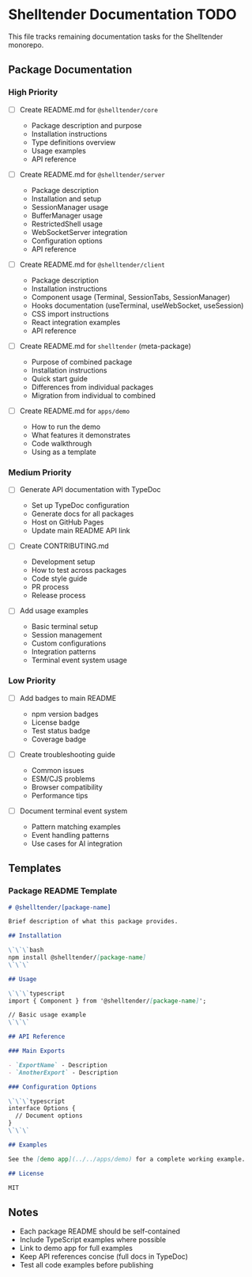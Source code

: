 # Shelltender Documentation TODO

This file tracks remaining documentation tasks for the Shelltender monorepo.

## Package Documentation

### High Priority

- [ ] Create README.md for `@shelltender/core`
  - Package description and purpose
  - Installation instructions
  - Type definitions overview
  - Usage examples
  - API reference

- [ ] Create README.md for `@shelltender/server`
  - Package description
  - Installation and setup
  - SessionManager usage
  - BufferManager usage
  - RestrictedShell usage
  - WebSocketServer integration
  - Configuration options
  - API reference

- [ ] Create README.md for `@shelltender/client`
  - Package description
  - Installation instructions
  - Component usage (Terminal, SessionTabs, SessionManager)
  - Hooks documentation (useTerminal, useWebSocket, useSession)
  - CSS import instructions
  - React integration examples
  - API reference

- [ ] Create README.md for `shelltender` (meta-package)
  - Purpose of combined package
  - Installation instructions
  - Quick start guide
  - Differences from individual packages
  - Migration from individual to combined

- [ ] Create README.md for `apps/demo`
  - How to run the demo
  - What features it demonstrates
  - Code walkthrough
  - Using as a template

### Medium Priority

- [ ] Generate API documentation with TypeDoc
  - Set up TypeDoc configuration
  - Generate docs for all packages
  - Host on GitHub Pages
  - Update main README API link

- [ ] Create CONTRIBUTING.md
  - Development setup
  - How to test across packages
  - Code style guide
  - PR process
  - Release process

- [ ] Add usage examples
  - Basic terminal setup
  - Session management
  - Custom configurations
  - Integration patterns
  - Terminal event system usage

### Low Priority

- [ ] Add badges to main README
  - npm version badges
  - License badge
  - Test status badge
  - Coverage badge

- [ ] Create troubleshooting guide
  - Common issues
  - ESM/CJS problems
  - Browser compatibility
  - Performance tips

- [ ] Document terminal event system
  - Pattern matching examples
  - Event handling patterns
  - Use cases for AI integration

## Templates

### Package README Template

```markdown
# @shelltender/[package-name]

Brief description of what this package provides.

## Installation

\`\`\`bash
npm install @shelltender/[package-name]
\`\`\`

## Usage

\`\`\`typescript
import { Component } from '@shelltender/[package-name]';

// Basic usage example
\`\`\`

## API Reference

### Main Exports

- `ExportName` - Description
- `AnotherExport` - Description

### Configuration Options

\`\`\`typescript
interface Options {
  // Document options
}
\`\`\`

## Examples

See the [demo app](../../apps/demo) for a complete working example.

## License

MIT
```

## Notes

- Each package README should be self-contained
- Include TypeScript examples where possible
- Link to demo app for full examples
- Keep API references concise (full docs in TypeDoc)
- Test all code examples before publishing